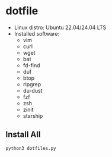 # dotfile
+ Linux distro: Ubuntu 22.04/24.04 LTS
+ Installed software:
  + vim
  + curl
  + wget
  + bat
  + fd-find
  + duf
  + btop
  + ripgrep
  + du-dust
  + fzf
  + zsh
  + zinit
  + starship

## Install All
```shell
python3 dotfiles.py
```